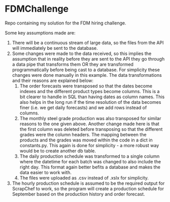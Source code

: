 # FDMChallenge
Repo containing my solution for the FDM hiring challenge. 

Some key assumptions made are:
1. There will be a continuous stream of large data, so the files from the API will immediately be sent to the database. 
2. Some changes were made to the data received, so this implies the assumption that in reality before they are sent to 
the API they go through a data pipe that transforms them OR they are transformed programmatically before being cast to a database. 
For simplicity these changes were done manually in this example. The data transformations and their reasons are explained below:
   1. The order forecasts were transposed so that the dates become indexes and the different product types become columns.
   This is a bit clearer to handle in SQL than having dates as column names. This also helps in the long run if the
   time resolution of the data becomes finer (i.e. we get daily forecasts) and we add rows instead of columns. 
   2. The monthly steel grade production was also transposed for similar reasons to the one given above. Another change 
   made here is that the first column was deleted before transposing so that the different grades were the column 
   headers. The mapping between the products and the grades was moved within the code in a dict in constants.py. 
   This again is done for simplicity - a more robust way would be to create another db table. 
   3. The daily production schedule was transformed to a single column where the datetime for each batch was changed
   to also include the right day. This format again better befits a database and makes the data easier to work with.
   4. The files were uploaded as .csv instead of .xslx for simplicity.
3. The hourly production schedule is assumed to be the required output for ScrapChef to work, so the program will create
a production schedule for September based on the production history and order forecast. 